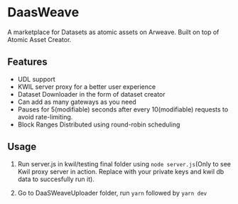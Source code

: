 
# DaasWeave

A marketplace for Datasets as atomic assets on Arweave. Built on top of Atomic Asset Creator.

## Features

-   UDL support
-   KWIL server proxy for a better user experience
-   Dataset Downloader in the form of dataset creator 
-  Can add as many gateways as you need
-   Pauses for 5(modifiable) seconds after every 10(modifiable) requests to avoid rate-limiting.
-  Block Ranges Distributed using round-robin scheduling

## Usage

1.  Run server.js in kwil/testing final folder using `node server.js`(Only to see Kwil proxy server in action. Replace with your private keys and kwil db data to succesfully run it).
    
2.  Go to DaaSWeaveUploader folder, run `yarn` followed by `yarn dev`
    
